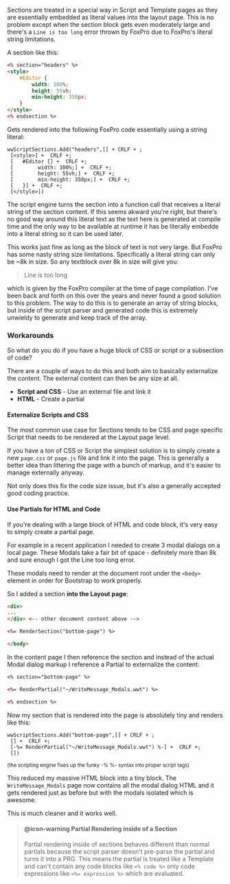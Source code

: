 ﻿Sections are treated in a special way in Script and Template pages as they are essentially embedded as literal values into the layout page. This is no problem except when the section block gets even moderately large and there's a `Line is too long` error thrown by FoxPro due to FoxPro's literal string limitations.

A section like this:

```html
<% section="headers" %>
<style>
    #Editor {
        width: 100%;
        height: 55vh;
        min-height: 350px;
    }
</style>
<% endsection %>
```

Gets rendered into the following FoxPro code essentially using a string literal:

```foxpro
wwScriptSections.Add("headers",[] + CRLF + ;
 [<style>] +  CRLF +;
 [	 #Editor {] +  CRLF +;
 [		  width: 100%;] +  CRLF +;
 [		  height: 55vh;] +  CRLF +;
 [		  min-height: 350px;] +  CRLF +;
 [	 }] +  CRLF +;
 [</style>])
 ```

The script engine turns the section into a function call that receives a literal string of the section content.  If this seems akward you're right, but there's no good way around this literal text as the text here is generated at compile time and the only way to be available at runtime it has be literally embedde into a literal string so it can be used later.
 
This works just fine as long as the block of text is not very large. But FoxPro has some nasty string size limitations. Specifically a literal string can only be ~8k in size. So any textblock over 8k in size will give you:
 
> Line is too long

which is given by the FoxPro compiler at the time of page compilation. I've been back and forth on this over the years and never found a good solution to this problem. The way to do this is to generate an array of string blocks, but inside of the script parser and generated code this is extremely unwieldy to generate and keep track of the array.

### Workarounds
So what do you do if you have a huge block of CSS or script or a subsection of code?

There are a couple of ways to do this and both aim to basically externalize the content. The external content can then be any size at all.

* **Script and CSS** - Use an external file and link it
* **HTML** - Create a partial

#### Externalize Scripts and CSS
The most common use case for Sections tends to be CSS and page specific Script that needs to be rendered at the Layout page level.

If you have a ton of CSS or Script the simplest solution is to simply create a new `page.css` or `page.js` file and link it into the page. This is generally a better idea than littering the page with a bunch of markup, and it's easier to manage externally anyway. 

Not only does this fix the code size issue, but it's also a generally accepted good coding practice.

#### Use Partials for HTML and Code
If you're dealing with a large block of HTML and code block, it's very easy to simply create a partial page.

For example in a recent application I needed to create 3 modal dialogs on a local page. These Modals take a fair bit of space - definitely more than 8k and sure enough I got the Line too long error. 

These modals need to render at the document root under the `<body>` element in order for Bootstrap to work properly. 

So I added a section **into the Layout page**:

```html
<div>
...
</div> <-- other document content above -->

<%= RenderSection("bottom-page") %>

</body>
```

In the content page I then reference the section and instead of the actual Modal dialog markup I reference a Partial to externalize the content:

```html
<% section="bottom-page" %>

<%= RenderPartial("~/WriteMessage_Modals.wwt") %>

<% endsection %>
```

Now my section that is rendered into the page is absolutely tiny and renders like this:

```prg
wwScriptSections.Add("bottom-page",[] + CRLF + ;
 [] +  CRLF +;
 [-%= RenderPartial("~/WriteMessage_Modals.wwt") %-] +  CRLF +;
 [])
```

<small>(the scripting engine fixes up the funky -% %- syntax into proper script tags)</small>

This reduced my massive HTML block into a tiny block. The `WriteMessage_Modals` page now contains all the modal dialog HTML and it gets rendered just as before but with the modals isolated which is awesome.

This is much cleaner and it works well.

> #### @icon-warning Partial Rendering inside of a Section
> Partial rendering inside of sections behaves different than normal partials because the script parser doesn't pre-parse the partial and turns it into a PRG. This means the partial is treated like a Template and can't contain any code blocks like `<% code %>` only code expressions like `<%= expression %>` which are evaluated.